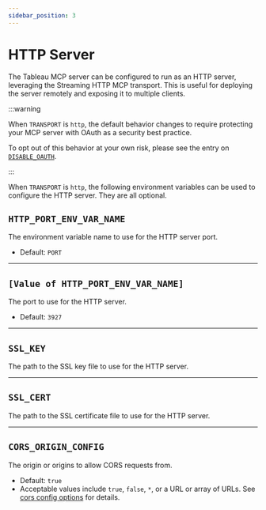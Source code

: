 ```yaml
---
sidebar_position: 3
---
```


# HTTP Server

The Tableau MCP server can be configured to run as an HTTP server, leveraging the Streaming HTTP MCP
transport. This is useful for deploying the server remotely and exposing it to multiple clients.

:::warning

When `TRANSPORT` is `http`, the default behavior changes to require protecting your MCP server with
OAuth as a security best practice.

To opt out of this behavior at your own risk, please see the entry on
[`DISABLE_OAUTH`](oauth.md#disable_oauth).

:::

When `TRANSPORT` is `http`, the following environment variables can be used to configure the HTTP
server. They are all optional.

## `HTTP_PORT_ENV_VAR_NAME`

The environment variable name to use for the HTTP server port.

- Default: `PORT`

<hr />

## `[Value of HTTP_PORT_ENV_VAR_NAME]`

The port to use for the HTTP server.

- Default: `3927`

<hr />

## `SSL_KEY`

The path to the SSL key file to use for the HTTP server.

<hr />

## `SSL_CERT`

The path to the SSL certificate file to use for the HTTP server.

<hr />

## `CORS_ORIGIN_CONFIG`

The origin or origins to allow CORS requests from.

- Default: `true`
- Acceptable values include `true`, `false`, `*`, or a URL or array of URLs. See [cors config
  options][cors] for details.

[cors]: https://expressjs.com/en/resources/middleware/cors.html#configuration-options
